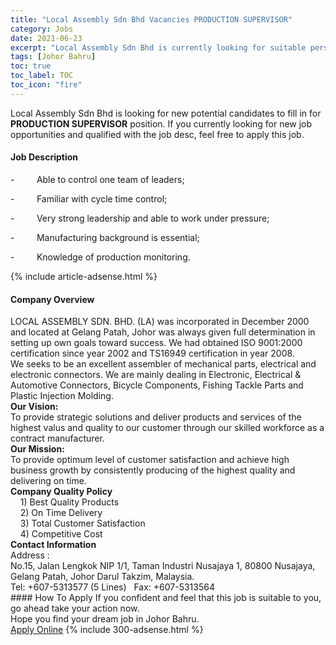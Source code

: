 ```yaml
---
title: "Local Assembly Sdn Bhd Vacancies PRODUCTION SUPERVISOR" 
category: Jobs 
date: 2021-06-23 
excerpt: "Local Assembly Sdn Bhd is currently looking for suitable person to fill in the PRODUCTION SUPERVISOR which based in Johor Bahru" 
tags: [Johor Bahru] 
toc: true 
toc_label: TOC 
toc_icon: "fire" 
--- 
```


<p>Local Assembly Sdn Bhd is looking for new potential candidates to fill in for <b>PRODUCTION SUPERVISOR</b> position. If you currently looking for new job opportunities and qualified with the job desc, feel free to apply this job.
</p><div><div><h4>Job Description</h4></div><div><div><span><div><p>-&#160;&#160;&#160;&#160;&#160;&#160;&#160;&#160;&#160;Able to control one team of leaders;</p><p>-&#160;&#160;&#160;&#160;&#160;&#160;&#160;&#160;&#160;Familiar with cycle time control;</p><p>-&#160;&#160;&#160;&#160;&#160;&#160;&#160;&#160;&#160;Very strong leadership and able to work under pressure;</p><p>-&#160;&#160;&#160;&#160;&#160;&#160;&#160;&#160;&#160;Manufacturing background is essential;</p><p>-&#160;&#160;&#160;&#160;&#160;&#160;&#160;&#160;&#160;Knowledge of production monitoring.</p></div></span></div></div></div> 
{% include article-adsense.html %} 
<div><div><h4>Company Overview</h4></div><div><div><span><div><div>LOCAL ASSEMBLY SDN. BHD. (LA) was incorporated in December 2000 and located at Gelang Patah, Johor was always given full determination in setting up own goals toward success. We had obtained ISO 9001:2000 certification since year 2002 and TS16949 certification in year 2008.<br>
We seeks to be an excellent assembler of mechanical parts, electrical and electronic connectors. We are mainly dealing in Electronic, Electrical &amp; Automotive Connectors, Bicycle Components, Fishing Tackle Parts and Plastic Injection Molding.
<div><strong>Our Vision:</strong><br>
To provide strategic solutions and deliver products and services of the highest valus and quality to our customer through our skilled workforce as a contract manufacturer.</div>
<strong>Our Mission:</strong><br>
To provide optimum level of customer satisfaction and achieve high business growth by consistently producing of the highest quality and delivering on time.
<div><strong>Company Quality Policy</strong><br>
&#160;&#160;&#160; 1) Best Quality Products<br>
&#160;&#160;&#160; 2) On Time Delivery<br>
&#160;&#160;&#160; 3) Total Customer Satisfaction<br>
&#160;&#160;&#160; 4) Competitive Cost</div>
<div><strong>Contact Information</strong><br>
Address :<br>
No.15, Jalan Lengkok NIP 1/1, Taman Industri Nusajaya 1, 80800 Nusajaya, Gelang Patah, Johor Darul Takzim, Malaysia.<br>
Tel: +607-5313577 (5 Lines)&#160;&#160; Fax: +607-5313564</div>
</div></div></span></div></div></div> 
#### How To Apply 
If you confident and feel that this job is suitable to you, go ahead take your action now. <br/> 
Hope you find your dream job in Johor Bahru. <br/> 
<a href="https://www.jobstreet.com.my/en/job/production-supervisor-4596237?jobId=jobstreet-my-job-4596237&" class="btn btn--info" target="_blank" rel="nofollow noopenner">Apply Online</a> 
{% include 300-adsense.html %} 